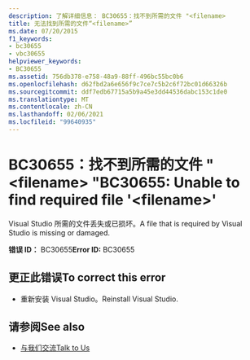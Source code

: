 ```yaml
---
description: 了解详细信息： BC30655：找不到所需的文件 "<filename>
title: 无法找到所需的文件“<filename>”
ms.date: 07/20/2015
f1_keywords:
- bc30655
- vbc30655
helpviewer_keywords:
- BC30655
ms.assetid: 756db378-e758-48a9-88ff-496bc55bc0b6
ms.openlocfilehash: d62fbd2a6e656f9c7ce7c5b2c6f72bc01d66326b
ms.sourcegitcommit: ddf7edb67715a5b9a45e3dd44536dabc153c1de0
ms.translationtype: MT
ms.contentlocale: zh-CN
ms.lasthandoff: 02/06/2021
ms.locfileid: "99640935"
---
```

# <a name="bc30655-unable-to-find-required-file-filename"></a><span data-ttu-id="bce1a-103">BC30655：找不到所需的文件 " \<filename> "</span><span class="sxs-lookup"><span data-stu-id="bce1a-103">BC30655: Unable to find required file '\<filename>'</span></span>

<span data-ttu-id="bce1a-104">Visual Studio 所需的文件丢失或已损坏。</span><span class="sxs-lookup"><span data-stu-id="bce1a-104">A file that is required by Visual Studio is missing or damaged.</span></span>

 <span data-ttu-id="bce1a-105">**错误 ID：** BC30655</span><span class="sxs-lookup"><span data-stu-id="bce1a-105">**Error ID:** BC30655</span></span>

## <a name="to-correct-this-error"></a><span data-ttu-id="bce1a-106">更正此错误</span><span class="sxs-lookup"><span data-stu-id="bce1a-106">To correct this error</span></span>

- <span data-ttu-id="bce1a-107">重新安装 Visual Studio。</span><span class="sxs-lookup"><span data-stu-id="bce1a-107">Reinstall Visual Studio.</span></span>

## <a name="see-also"></a><span data-ttu-id="bce1a-108">请参阅</span><span class="sxs-lookup"><span data-stu-id="bce1a-108">See also</span></span>

- [<span data-ttu-id="bce1a-109">与我们交流</span><span class="sxs-lookup"><span data-stu-id="bce1a-109">Talk to Us</span></span>](/visualstudio/ide/feedback-options)
